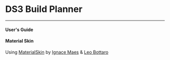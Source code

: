 DS3 Build Planner
===


--- 

#### User's Guide


#### Material Skin
Using [MaterialSkin](https://github.com/leocb/MaterialSkin) by [Ignace Maes](https://github.com/IgnaceMaes) & [Leo Bottaro](https://github.com/leocb) 